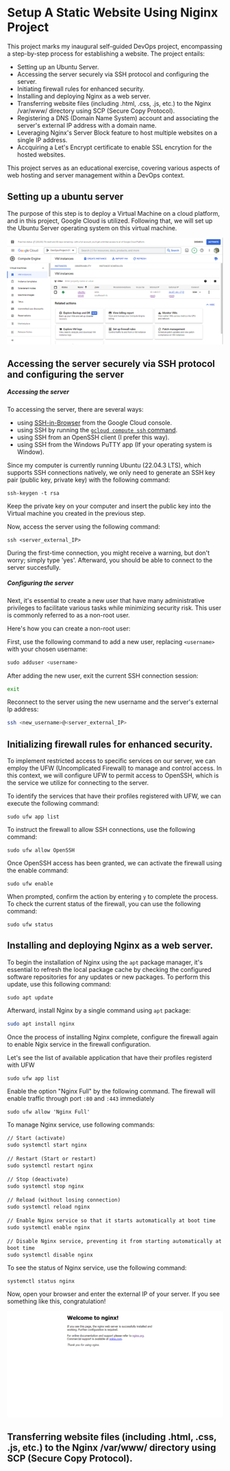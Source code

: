 # Setup A Static Website Using Niginx Project

This project marks my inaugural self-guided DevOps project, encompassing a step-by-step process for establishing a website. The project entails:

- Setting up an Ubuntu Server.
- Accessing the server securely via SSH protocol and configuring the server.
- Initiating firewall rules for enhanced security.
- Installing and deploying Nginx as a web server.
- Transferring website files (including .html, .css, .js, etc.) to the Nginx /var/www/ directory using SCP (Secure Copy Protocol).
- Registering a DNS (Domain Name System) account and associating the server's external IP address with a domain name.
- Leveraging Nginx's Server Block feature to host multiple websites on a single IP address.
- Accquiring a Let's Encrypt certificate to enable SSL encrytion for the hosted websites.

This project serves as an educational exercise, covering various aspects of web hosting and server management within a DevOps context.

## Setting up a ubuntu server

The purpose of this step is to deploy a Virtual Machine on a cloud platform, and in this project, Google Cloud is utilized. Following that, we will set up the Ubuntu Server operating system on this virtual machine.

![1695092965829](image/README/1695092965829.png)

## Accessing the server securely via SSH protocol and configuring the server

##### Accessing the server

To accessing the server, there are several ways:

* using [SSH-in-Browser](https://cloud.google.com/compute/docs/ssh-in-browser) from the Google Cloud console.
* using SSH by running the [`gcloud compute ssh` command](https://cloud.google.com/sdk/gcloud/reference/compute/ssh).
* using SSH from an OpenSSH client (I prefer this way).
* using SSH from the Windows PuTTY app (If your operating system is Window).

Since my computer is currently running Ubuntu (22.04.3 LTS), which supports SSH connections natively, we only need to generate an SSH key pair (public key, private key) with the following command:

```plaintext
ssh-keygen -t rsa
```

Keep the private key on your computer and insert the public key into the Virtual machine you created in the previous step.

Now, access the server using the following command:

```
ssh <server_external_IP>
```

During the first-time connection, you might receive a warning, but don't worry; simply type 'yes'. Afterward, you should be able to connect to the server succesfully.

##### Configuring the server

Next, it's essential to create a new user that have many administrative privileges to facilitate various tasks while minimizing security risk. This user is commonly referred to as a non-root user.

Here's how you can create a non-root user:

First, use the following command to add a new user, replacing `<username>` with your chosen username:

```php
sudo adduser <username>
```

After adding the new user, exit the current SSH connection session:

```bash
exit
```

Reconnect to the server using the new username and the server's external Ip address:

```bash
ssh <new_username>@<server_external_IP>
```

## Initializing firewall rules for enhanced security.

To implement restricted access to specific services on our server, we can employ the UFW (Uncomplicated Firewall) to manage and control access. In this context, we will configure UFW to permit access to OpenSSH, which is the service we utilize for connecting to the server.

To identify the services that have their profiles registered with UFW, we can execute the following command:

```
sudo ufw app list
```

To instruct the firewall to allow SSH connections, use the following command:

```
sudo ufw allow OpenSSH
```

Once OpenSSH access has been granted, we can activate the firewall using the enable command:

```
sudo ufw enable
```

When prompted, confirm the action by entering `y` to complete the process. To check the current status of the firewall, you can use the following command:

```
sudo ufw status
```

## Installing and deploying Nginx as a web server.

To begin the installation of Nginx using the `apt` package manager, it's essential to refresh the local package cache by checking the configured software repositories for any updates or new packages. To perform this update, use this following command:

```
sudo apt update
```

Afterward, install Nginx by a single command using `apt` package:

```bash
sudo apt install nginx
```

Once the process of installing Nginx complete, configure the firewall again to enable Ngix service in the firewall configuration.

Let's see the list of available application that have their profiles registerd with UFW

```
sudo ufw app list
```

Enable the option "Nginx Full" by the following command. The firewall will enable traffic through port `:80` and `:443` immediately

```
sudo ufw allow 'Nginx Full'
```

To manage Nginx service, use following commands:

```
// Start (activate)
sudo systemctl start nginx

// Restart (Start or restart)
sudo systemctl restart nginx

// Stop (deactivate)
sudo systemctl stop nginx

// Reload (without losing connection)
sudo systemctl reload nginx

// Enable Nginx service so that it starts automatically at boot time
sudo systemctl enable nginx

// Disable Nginx service, preventing it from starting automatically at boot time
sudo systemctl disable nginx
```

To see the status of Nginx service, use the following command:

```
systemctl status nginx
```

Now, open your browser and enter the external IP of your server. If you see something like this, congratulation!

![1695108016796](image/README/1695108016796.png)

## Transferring website files (including .html, .css, .js, etc.) to the Nginx /var/www/ directory using SCP (Secure Copy Protocol).
